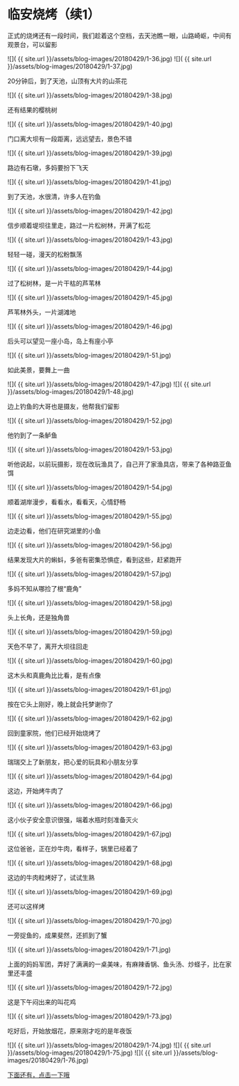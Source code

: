 临安烧烤（续1）
===========

正式的烧烤还有一段时间，我们趁着这个空档，去天池瞧一眼，山路崎岖，中间有观景台，可以留影

![]( {{ site.url }}/assets/blog-images/20180429/1-36.jpg)
![]( {{ site.url }}/assets/blog-images/20180429/1-37.jpg)

20分钟后，到了天池，山顶有大片的山茶花

![]( {{ site.url }}/assets/blog-images/20180429/1-38.jpg)

还有结果的樱桃树

![]( {{ site.url }}/assets/blog-images/20180429/1-40.jpg)

门口离大坝有一段距离，远远望去，景色不错

![]( {{ site.url }}/assets/blog-images/20180429/1-39.jpg)

路边有石墩，多妈要扮下飞天

![]( {{ site.url }}/assets/blog-images/20180429/1-41.jpg)

到了天池，水很清，许多人在钓鱼

![]( {{ site.url }}/assets/blog-images/20180429/1-42.jpg)

信步顺着堤坝往里走，路过一片松树林，开满了松花

![]( {{ site.url }}/assets/blog-images/20180429/1-43.jpg)

轻轻一碰，漫天的松粉飘荡

![]( {{ site.url }}/assets/blog-images/20180429/1-44.jpg)

过了松树林，是一片干枯的芦苇林

![]( {{ site.url }}/assets/blog-images/20180429/1-45.jpg)

芦苇林外头，一片湖滩地

![]( {{ site.url }}/assets/blog-images/20180429/1-46.jpg)

后头可以望见一座小岛，岛上有座小亭

![]( {{ site.url }}/assets/blog-images/20180429/1-51.jpg)

如此美景，要舞上一曲

![]( {{ site.url }}/assets/blog-images/20180429/1-47.jpg)
![]( {{ site.url }}/assets/blog-images/20180429/1-48.jpg)

边上钓鱼的大哥也是摄友，他帮我们留影

![]( {{ site.url }}/assets/blog-images/20180429/1-52.jpg)

他钓到了一条鲈鱼

![]( {{ site.url }}/assets/blog-images/20180429/1-53.jpg)

听他说起，以前玩摄影，现在改玩渔具了，自己开了家渔具店，带来了各种路亚鱼饵

![]( {{ site.url }}/assets/blog-images/20180429/1-54.jpg)

顺着湖岸漫步，看看水，看看天，心情舒畅

![]( {{ site.url }}/assets/blog-images/20180429/1-55.jpg)

边走边看，他们在研究湖里的小鱼

![]( {{ site.url }}/assets/blog-images/20180429/1-56.jpg)

结果发现大片的蝌蚪，多爸有密集恐惧症，看到这些，赶紧跑开

![]( {{ site.url }}/assets/blog-images/20180429/1-57.jpg)

多妈不知从哪捡了根“鹿角”

![]( {{ site.url }}/assets/blog-images/20180429/1-58.jpg)

头上长角，还是独角兽

![]( {{ site.url }}/assets/blog-images/20180429/1-59.jpg)

天色不早了，离开大坝往回走

![]( {{ site.url }}/assets/blog-images/20180429/1-60.jpg)

这木头和真鹿角比比看，是有点像

![]( {{ site.url }}/assets/blog-images/20180429/1-61.jpg)

按在它头上刚好，晚上就会托梦谢你了

![]( {{ site.url }}/assets/blog-images/20180429/1-62.jpg)

回到童家院，他们已经开始烧烤了

![]( {{ site.url }}/assets/blog-images/20180429/1-63.jpg)

瑞瑞交上了新朋友，把心爱的玩具和小朋友分享

![]( {{ site.url }}/assets/blog-images/20180429/1-64.jpg)

这边，开始烤牛肉了

![]( {{ site.url }}/assets/blog-images/20180429/1-66.jpg)

这小伙子安全意识很强，端着水瓶时刻准备灭火

![]( {{ site.url }}/assets/blog-images/20180429/1-67.jpg)

这位爸爸，正在炒牛肉，看样子，锅里已经着了

![]( {{ site.url }}/assets/blog-images/20180429/1-68.jpg)

这边的牛肉粒烤好了，试试生熟

![]( {{ site.url }}/assets/blog-images/20180429/1-69.jpg)

还可以这样烤

![]( {{ site.url }}/assets/blog-images/20180429/1-70.jpg)

一旁捉鱼的，成果斐然，还抓到了蟹

![]( {{ site.url }}/assets/blog-images/20180429/1-71.jpg)

上面的妈妈军团，弄好了满满的一桌美味，有麻辣香锅、鱼头汤、炒蛏子，比在家里还丰盛

![]( {{ site.url }}/assets/blog-images/20180429/1-72.jpg)

这是下午闷出来的叫花鸡

![]( {{ site.url }}/assets/blog-images/20180429/1-73.jpg)

吃好后，开始放烟花，原来刚才吃的是年夜饭

![]( {{ site.url }}/assets/blog-images/20180429/1-74.jpg)
![]( {{ site.url }}/assets/blog-images/20180429/1-75.jpg)
![]( {{ site.url }}/assets/blog-images/20180429/1-76.jpg)

[下面还有，点击一下哦](/2018/04/30/临安烧烤2.html)